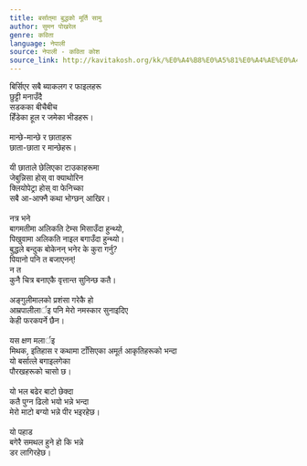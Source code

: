 ```yaml
---
title: बर्सात्‌मा बुद्धको मूर्ति सामु
author: सुमन पोखरेल
genre: कविता
language: नेपाली
source: नेपाली - कविता कोश
source_link: http://kavitakosh.org/kk/%E0%A4%B8%E0%A5%81%E0%A4%AE%E0%A4%A8_%E0%A4%AA%E0%A5%8B%E0%A4%96%E0%A4%B0%E0%A5%87%E0%A4%B2
---
```


बिर्सिएर सबै ब्याकलग र फाइलहरू  
छुट्टी मनाउँदै  
सडकका बीचैबीच  
हिँडेका हूल र जमेका भीडहरू।  
   
मान्छे-मान्छे र छाताहरू  
छाता-छाता र मान्छेहरू।  
   
यी छाताले छेलिएका टाउकाहरूमा  
जेबुन्निसा होस् वा क्याथोरिन  
क्लियोपेट्रा होस् वा फेनिच्का  
सबै आ-आफ्नै कथा भोग्छन् आखिर।  
   
नत्र भने  
बागमतीमा अलिकति टेम्स मिसाउँदा हुन्थ्यो,  
पिखुवामा अलिकति नाइल बगाउँदा हुन्थ्यो।  
बुद्धले बन्दुक बोकेनन् भनेर के कुरा गर्नु?  
पियानो पनि त बजाएनन्!  
न त  
कुनै चित्र बनाएकै वृत्तान्त सुनिन्छ कतै।  
   
अङ्गुलीमालको प्रशंसा गरेकै हो  
आम्रपालीलार्इ पनि मेरो नमस्कार सुनाइदिए  
केही फरकपर्ने छैन।  
   
यस क्षण मलार्इ  
मिथक, इतिहास र कथामा टाँसिएका अमूर्त आकृतिहरूको भन्दा  
यो बर्सात्‍‌‍ले बगाइलगेका  
पौरखहरूको चासो छ।  
   
यो भल बढेर बाटो छेक्दा  
कतै पुग्न ढिलो भयो भन्ने भन्दा  
मेरो माटो बग्यो भन्ने पीर भइरहेछ।  
   
यो पहाड  
बगेरै समथल हुने हो कि भन्ने  
डर लागिरहेछ।
